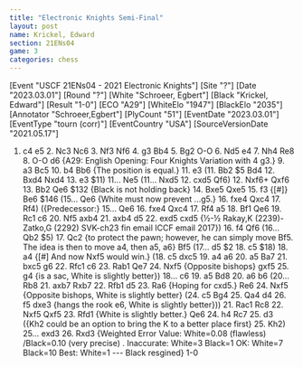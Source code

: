 ```yaml
---
title: "Electronic Knights Semi-Final"
layout: post
name: Krickel, Edward
section: 21ENs04
game: 3
categories: chess
---
```


<link rel="stylesheet" type="text/css" href="https://pgn.chessbase.com/CBReplay.css"/>
<script src="https://pgn.chessbase.com/jquery-3.0.0.min.js"></script>
<script src="https://pgn.chessbase.com/cbreplay.js" type="text/javascript"></script>

<div class="cbreplay">
[Event "USCF  21ENs04 - 2021 Electronic Knights"]
[Site "?"]
[Date "2023.03.01"]
[Round "?"]
[White "Schroeer, Egbert"]
[Black "Krickel, Edward"]
[Result "1-0"]
[ECO "A29"]
[WhiteElo "1947"]
[BlackElo "2035"]
[Annotator "Schroeer,Egbert"]
[PlyCount "51"]
[EventDate "2023.03.01"]
[EventType "tourn (corr)"]
[EventCountry "USA"]
[SourceVersionDate "2021.05.17"]

1. c4 e5 2. Nc3 Nc6 3. Nf3 Nf6 4. g3 Bb4 5. Bg2 O-O 6. Nd5 e4 7. Nh4 Re8 8. O-O d6 {A29: English Opening: Four Knights Variation with 4 g3.} 9. a3 Bc5 10. b4 Bb6 {The position is equal.} 11. e3 (11. Bb2 $5 Bd4 12. Bxd4 Nxd4 13. e3 $11) 11... Ne5 (11... Nxd5 12. cxd5 Qf6) 12. Nxf6+ Qxf6 13. Bb2 Qe6 $132 {Black is not holding back} 14. Bxe5 Qxe5 15. f3 {[#]} Be6 $146 (15... Qe6 {White must now prevent ...g5.} 16. fxe4 Qxc4 17. Rf4) ({Predecessor:} 15... Qe6 16. fxe4 Qxc4 17. Rf4 a5 18. Bf1 Qe6 19. Rc1 c6 20. Nf5 axb4 21. axb4 d5 22. exd5 cxd5 {½-½ Rakay,K (2239)-Zatko,G (2292) SVK-ch23 fin email ICCF email 2017}) 16. f4 Qf6 (16... Qb2 $5) 17. Qc2 {to protect the pawn; however, he can simply move Bf5. The idea is then to move a4, then a5, a6} Bf5 (17... d5 $2 18. c5 $18) 18. a4 {[#] And now Nxf5 would win.} (18. c5 dxc5 19. a4 a6 20. a5 Ba7 21. bxc5 g6 22. Rfc1 c6 23. Rab1 Qe7 24. Nxf5 {Opposite bishops} gxf5 25. g4 {is a sac, White is slightly better}) 18... c6 19. a5 Bd8 20. a6 b6 (20... Rb8 21. axb7 Rxb7 22. Rfb1 d5 23. Ra6 {Hoping for cxd5.} Re6 24. Nxf5 {Opposite bishops, White is slightly better} (24. c5 Bg4 25. Qa4 d4 26. f5 dxe3 {hangs the rook e6, White is slightly better})) 21. Rac1 Rc8 22. Nxf5 Qxf5 23. Rfd1 {White is slightly better.} Qe6 24. h4 Rc7 25. d3 ({Kh2 could be an option to bring the K to a better place first} 25. Kh2) 25... exd3 26. Rxd3 {Weighted Error Value: White=0.08 (flawless) /Black=0.10 (very precise) .  Inaccurate:     	White=3     	Black=1      OK:         	White=7     	Black=10     Best:        	White=1     	---       Black resgined} 1-0
</div>